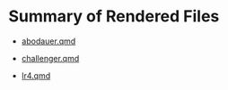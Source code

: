 # Summary of Rendered Files


- [abodauer.qmd](./abodauer.md)

- [challenger.qmd](./challenger.md)

- [lr4.qmd](./lr4.md)

